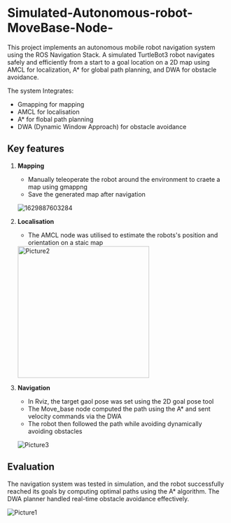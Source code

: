 # Simulated-Autonomous-robot-MoveBase-Node-
This project implements an autonomous mobile robot navigation system using the ROS Navigation Stack.
A simulated TurtleBot3 robot navigates safely and efficiently from a start to a goal location on a 2D 
map using AMCL for localization, A* for global path planning, and DWA for obstacle avoidance.

The system Integrates:
* Gmapping for mapping
* AMCL for localisation
* A* for flobal path planning
* DWA (Dynamic Window Approach) for obstacle avoidance

## Key features
1. **Mapping**
   - Manually teleoperate the robot around the environment to craete a map using gmappng
   - Save the generated map after navigation

    ![1629887603284](https://github.com/user-attachments/assets/5bcdd4c2-d55e-489a-b6ea-8a6af38cb9fc)


2. **Localisation**
   - The AMCL node was utilised to estimate the robots's position and orientation on a staic map

    <img width="300" alt="Picture2" src="https://github.com/user-attachments/assets/3cb64c47-13b2-46df-9b57-76711de26896" />


3. **Navigation**
   - In Rviz, the target gaol pose was set using the 2D goal pose tool
   - The Move_base node computed the path using the A* and sent velocity commands via the DWA
   - The robot then followed the path while avoiding dynamically avoiding obstacles

   ![Picture3](https://github.com/user-attachments/assets/4650b9e2-ccb4-422d-821b-8770609302af)


## Evaluation

The navigation system was tested in simulation, and the robot successfully reached its goals by computing optimal paths using the A* algorithm. The DWA planner handled real-time obstacle avoidance effectively.

   ![Picture1](https://github.com/user-attachments/assets/9203f09a-8194-493b-9cc9-e28471940484)

